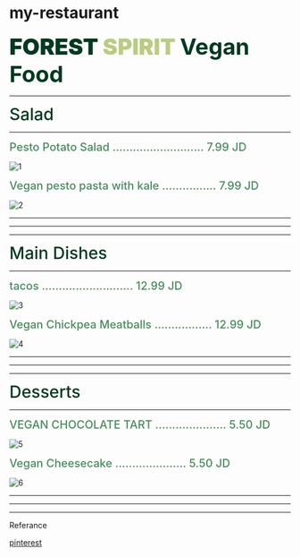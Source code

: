 # my-restaurant

<span style="color:#013A20;font-weight:900;font-size:40px">
FOREST </span> <span style="color:#BACC81;font-weight:900;font-size:40px"> SPIRIT
</span> 


<span style="color:#013A20;font-weight:700;font-size:40px">
Vegan Food 
</span> 

---

<span style="color:#013A20;font-weight:500;font-size:30px">
Salad 
</span> 

---


<span style="color:#478C5C;font-weight:500;font-size:20px"> 
Pesto Potato Salad ........................... 7.99 JD
</span>

![1](https://cupfulofkale.com/wp-content/uploads/2021/06/Vegan-Pesto-Potato-Salad-1.jpg.webp)


<span style="color:#478C5C;font-weight:500;font-size:20px"> 
Vegan pesto pasta with kale ................ 7.99 JD
</span>

![2](https://cdn77-s3.lazycatkitchen.com/wp-content/uploads/2018/04/vegan-pesto-pasta-bowl-800x1200.jpg)


---
---
---

<span style="color:#013A20;font-weight:500;font-size:30px">
Main Dishes 
</span> 

---

<span style="color:#478C5C;font-weight:500;font-size:20px"> 
tacos  ........................... 12.99 JD
</span>

![3](https://playswellwithbutter.com/wp-content/uploads/2019/03/roasted-sweet-potato-cauliflower-tacos-7-1024x1536.jpg)


<span style="color:#478C5C;font-weight:500;font-size:20px"> 
Vegan Chickpea Meatballs ................. 12.99 JD
</span>

![4](https://www.thecuriouschickpea.com/wp-content/uploads/2019/02/chickpea-meatballs-with-roasted-red-pepper-sauce-1.jpg.webp)

---
---
---


<span style="color:#013A20;font-weight:500;font-size:30px">
Desserts 
</span> 

---



<span style="color:#478C5C;font-weight:500;font-size:20px"> 
VEGAN CHOCOLATE TART .....................  5.50 JD
</span>

![5](https://peanutbutterpluschocolate.com/wp-content/uploads/2019/01/Chocolate_Tart_0003.jpg)


<span style="color:#478C5C;font-weight:500;font-size:20px"> 
Vegan Cheesecake ..................... 5.50 JD
</span>

![6](https://v9h4h8h6.rocketcdn.me/wp-content/uploads/2022/05/no-bake-vegan-cheesecake-10.jpg)


---
---
---





Referance

[pinterest](https://www.pinterest.com/)

